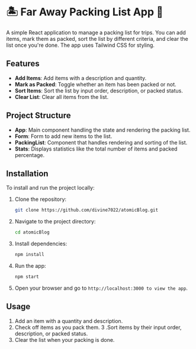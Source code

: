# 🏝️ Far Away Packing List App 🧳

A simple React application to manage a packing list for trips. You can add items, mark them as packed, sort the list by different criteria, and clear the list once you're done. The app uses Tailwind CSS for styling.

## Features

- **Add Items**: Add items with a description and quantity.
- **Mark as Packed**: Toggle whether an item has been packed or not.
- **Sort Items**: Sort the list by input order, description, or packed status.
- **Clear List**: Clear all items from the list.

## Project Structure

- **App**: Main component handling the state and rendering the packing list.
- **Form**: Form to add new items to the list.
- **PackingList**: Component that handles rendering and sorting of the list.
- **Stats**: Displays statistics like the total number of items and packed percentage.

## Installation

To install and run the project locally:

1. Clone the repository:

   ```bash
   git clone https://github.com/divine7022/atomicBlog.git
2. Navigate to the project directory:

   ```bash
   cd atomicBlog
3. Install dependencies:

    ```bash
    npm install
4. Run the app:

   ```bash
   npm start
5. Open your browser and go to `http://localhost:3000 to view the app`.

## Usage

1. Add an item with a quantity and description.
2. Check off items as you pack them.
3 .Sort items by their input order, description, or packed status.
4. Clear the list when your packing is done.
